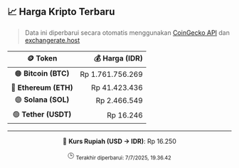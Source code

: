 

<!-- HARGA_KRIPTO -->
## 📈 Harga Kripto Terbaru

> Data ini diperbarui secara otomatis menggunakan [CoinGecko API](https://www.coingecko.com/) dan [exchangerate.host](https://exchangerate.host/)

<div align="center">

| 🪙 Token | 💰 Harga (IDR) |
|:------:|---------------:|
| 🟠 **Bitcoin (BTC)**   | Rp 1.761.756.269 |
| 🔵 **Ethereum (ETH)**  | Rp 41.423.436 |
| 🟣 **Solana (SOL)**    | Rp 2.466.549 |
| 🟢 **Tether (USDT)**   | Rp 16.246 |

---

💱 **Kurs Rupiah (USD → IDR)**: Rp 16.250

🕒 <sub>Terakhir diperbarui: 7/7/2025, 19.36.42</sub>

</div>
<!-- /HARGA_KRIPTO -->